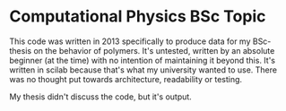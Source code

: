 # Computational Physics BSc Topic
This code was written in 2013 specifically to produce data for my BSc-thesis on the behavior of polymers. It's untested, written by an absolute beginner (at the time) with no intention of maintaining it beyond this. It's written in scilab because that's what my university wanted to use. There was no thought put towards architecture, readability or testing.

My thesis didn't discuss the code, but it's output.